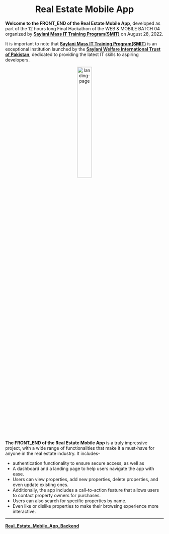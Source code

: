 <p align="center">
  <h1 align="center">Real Estate Mobile App</h1>
</p>

**Welcome to the FRONT_END of the Real Estate Mobile App**, developed as part of the 12 hours long Final Hackathon of the WEB & MOBILE BATCH 04 organized by **[Saylani Mass IT Training Program(SMIT)](https://saylaniwelfare.com/en/services/education/technical-education/saylani-mass-it-training)** on August 28, 2022.

It is important to note that **[Saylani Mass IT Training Program(SMIT)](https://saylaniwelfare.com/en/services/education/technical-education/saylani-mass-it-training)** is an exceptional institution launched by the **[Saylani Welfare International Trust of Pakistan](https://saylaniwelfare.com/en)**, dedicated to providing the latest IT skills to aspiring developers.
 <p align="center">
<img src="https://drive.google.com/uc?export=view&id=1fe5C3IDUCKnAjIFxJzAXN1z3WP-QEGGN" alt="landing-page" width="30%" height="30%">
</p>


**The FRONT_END of the Real Estate Mobile App** is a truly impressive project, with a wide range of functionalities that make it a must-have for anyone in the real estate industry. It includes-
* authentication functionality to ensure secure access, as well as 
* A dashboard and a landing page to help users navigate the app with ease. 
* Users can view properties, add new properties, delete properties, and even update existing ones. 
* Additionally, the app includes a call-to-action feature that allows users to contact property owners for purchases. 
* Users can also search for specific properties by name. 
* Even like or dislike properties to make their browsing experience more interactive.

<hr/>

**[Real_Estate_Mobile_App_Backend](https://github.com/Ahmadjajja/Real_Estate_Mobile_App_Backend)** 

